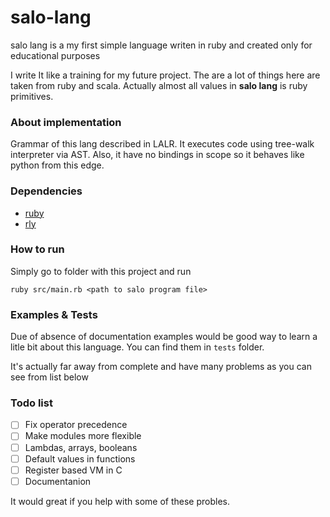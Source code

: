 # salo-lang

salo lang is a my first simple language writen in ruby and created only for educational purposes

I write It like a training for my future project.
The are a lot of things here are taken from ruby and scala.
Actually almost all values in **salo lang** is ruby primitives.

### About implementation
Grammar of this lang described in LALR.
It executes code using tree-walk interpreter via AST.
Also, it have no bindings in scope so it behaves like python from this edge.

### Dependencies
- [ruby](https://github.com/ruby/ruby)
- [rly](https://github.com/farcaller/rly)

### How to run 
Simply go to folder with this project and run
```
ruby src/main.rb <path to salo program file>
```
### Examples & Tests
Due of absence of documentation examples would be good way to learn a litle bit about this language.
You can find them in `tests` folder.

It's actually far away from complete and have many problems as you can see from list below

### Todo list
- [ ] Fix operator precedence
- [ ] Make modules more flexible 
- [ ] Lambdas, arrays, booleans 
- [ ] Default values in functions
- [ ] Register based VM in C
- [ ] Documentanion 

It would great if you help with some of these probles.
